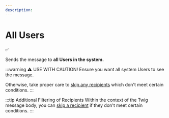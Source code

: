 ```yaml
---
description:
---
```


# All Users

✅

Sends the message to **all Users in the system.**

:::warning ⚠️ USE WITH CAUTION!
Ensure you want all system Users to see the message.

Otherwise, take proper care to [skip any recipients](/messages/skip-message) which don't meet certain conditions.
:::

:::tip Additional Filtering of Recipients
Within the context of the Twig message body, you can [skip a recipient](/messages/skip-message) if they don't meet certain conditions.
:::
